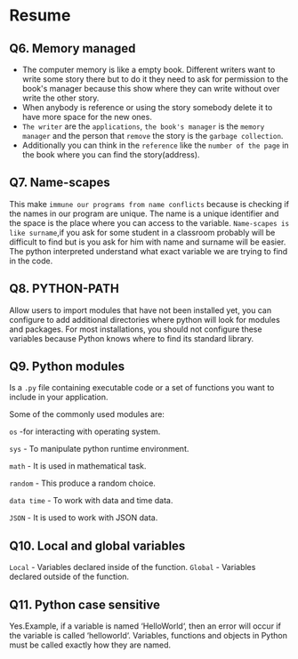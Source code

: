 # Resume

## Q6. Memory managed

* The computer memory is like a empty book. Different writers want to write some story there but to do it they need to ask for permission to the book's manager because this show where they can write without over write the other story.
* When anybody is reference or using the story somebody delete it to have more space for the new ones.
* `The writer` are the `applications`, `the book's manager` is the `memory manager` and the person that `remove` the story is the `garbage collection`.
* Additionally you can think in the `reference` like the `number of the page` in the book where you can find the story(address).

## Q7. Name-scapes

This make `immune our programs from name conflicts` because is checking if the names in our program are unique. The name is a unique identifier and the space is the place where you can access to the variable.
`Name-scapes is like surname`,if you ask for some student in a classroom probably will be  difficult to find but is you ask for him with name and surname will be easier. The python interpreted understand what exact variable we are trying to find in the code.

## Q8. PYTHON-PATH

Allow users to import modules that have not been installed yet, you can configure to add additional directories where python will look for modules and packages. For most installations, you should not configure these variables because Python knows where to find its standard library.

## Q9. Python modules

Is a `.py` file containing executable code or a set of functions you want to include in your application.

Some of the commonly used modules are:

`os` -for interacting with operating system.

`sys` - To manipulate python runtime environment.

`math` - It is used in mathematical task.

`random` - This produce a random choice.

`data time` - To work with data and time data.

`JSON` - It is used to work with JSON data.

## Q10. Local and global variables

`Local` - Variables declared inside of the function.
`Global` - Variables declared outside of the function.

## Q11. Python case sensitive

Yes.Example, if a variable is named ‘HelloWorld‘, then an error will occur if the variable is called ‘helloworld‘. Variables, functions and objects in Python must be called exactly how they are named.
